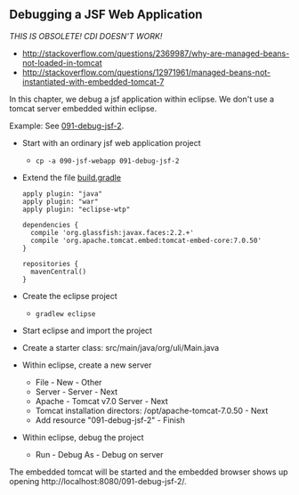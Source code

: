 Debugging a JSF Web Application
--------------------------------

*THIS IS OBSOLETE! CDI DOESN'T WORK!* 

* <http://stackoverflow.com/questions/2369987/why-are-managed-beans-not-loaded-in-tomcat>
* <http://stackoverflow.com/questions/12971961/managed-beans-not-instantiated-with-embedded-tomcat-7>

In this chapter, we debug a jsf application within eclipse. We don't use
a tomcat server embedded within eclipse.

Example: See [091-debug-jsf-2](091-debug-jsf-2).

* Start with an ordinary jsf web application project

    * `cp -a 090-jsf-webapp 091-debug-jsf-2`

* Extend the file [build.gradle](091-debug-jsf-2/build.gradle)

  ```
  apply plugin: "java"
  apply plugin: "war"
  apply plugin: "eclipse-wtp"

  dependencies {
    compile 'org.glassfish:javax.faces:2.2.+'
    compile 'org.apache.tomcat.embed:tomcat-embed-core:7.0.50'
  }

  repositories {
    mavenCentral()
  }
  ```

* Create the eclipse project

    * `gradlew eclipse`

* Start eclipse and import the project

* Create a starter class: src/main/java/org/uli/Main.java

* Within eclipse, create a new server

    * File - New - Other
    * Server - Server - Next
    * Apache - Tomcat v7.0 Server - Next
    * Tomcat installation directors: /opt/apache-tomcat-7.0.50 - Next
    * Add resource "091-debug-jsf-2" - Finish

* Within eclipse, debug the project

    * Run - Debug As - Debug on server

The embedded tomcat will be started and the embedded browser shows up opening
http://localhost:8080/091-debug-jsf-2/.
